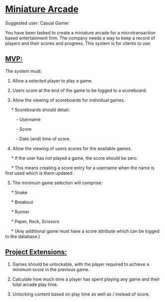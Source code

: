 # <ins><b>Miniature Arcade</b></ins>

Suggested user: Casual Gamer

You have been tasked to create a miniature arcade for a microtransaction based entertainment firm. The company needs a way to keep a record of players and their scores and progress. This system is for clients to use.


## <ins>MVP:</ins>

The system must:

1)	Allow a selected player to play a game.


2)  Users score at the end of the game to be logged to a scoreboard.


3)	Allow the viewing of scoreboards for individual games.

&nbsp;&nbsp;&nbsp;&nbsp; * Scoreboards should detail:

&nbsp;&nbsp;&nbsp;&nbsp;&nbsp;&nbsp;&nbsp;&nbsp; - Username

&nbsp;&nbsp;&nbsp;&nbsp;&nbsp;&nbsp;&nbsp;&nbsp; - Score

&nbsp;&nbsp;&nbsp;&nbsp;&nbsp;&nbsp;&nbsp;&nbsp; - Date (and) time of score.


4)	Allow the viewing of users scores for the available games.

&nbsp;&nbsp;&nbsp;&nbsp; * If the user has not played a game, the score should be zero.

&nbsp;&nbsp;&nbsp;&nbsp; * This means creating a score entry for a username when the name is first used which is them updated.


5)	The minimum game selection will comprise:

&nbsp;&nbsp;&nbsp;&nbsp; * Snake

&nbsp;&nbsp;&nbsp;&nbsp; * Breakout

&nbsp;&nbsp;&nbsp;&nbsp; * Runner

&nbsp;&nbsp;&nbsp;&nbsp; * Paper, Rock, Scissors

&nbsp;&nbsp;&nbsp;&nbsp; * (Any additional game must have a score attribute which can be logged to the database.)


## <ins>Project Extensions:</ins>


1) Games should be unlockable, with the player required to achieve a minimum score in the previous game.


2) Calculate how much time a player has spent playing any game and their total arcade play time.


3) Unlocking content based on play time as well as / instead of score.
